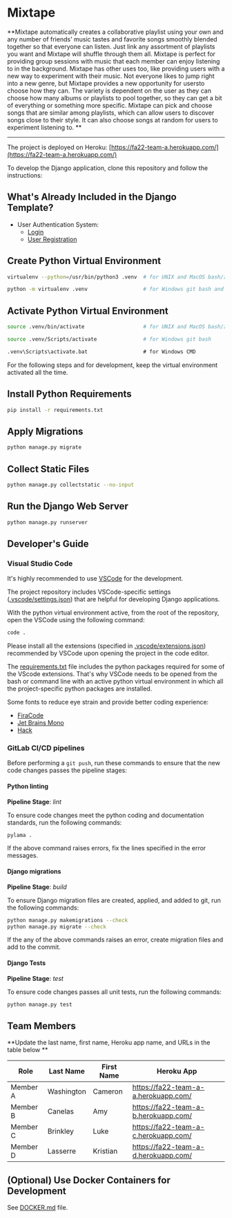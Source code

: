 # Mixtape

**Mixtape automatically creates a collaborative playlist using your own and any number of friends' music tastes and favorite songs smoothly blended together so that everyone can listen.  Just link any assortment of playlists you want and Mixtape will shuffle through them all.  Mixtape is perfect for providing group sessions with music that each member can enjoy listening to in the background.
Mixtape has other uses too, like providing users with a new way to experiment with their music.  Not everyone likes to jump right into a new genre, but Mixtape provides a new opportunity for usersto choose how they can.  The variety is dependent on the user as they can choose how many albums or playlists to pool together, so they can get a bit of everything or something more specific. Mixtape can pick and choose songs that are similar among playlists, which can allow users to discover songs close to their style.  It can also choose songs at random for users to experiment listening to.
**

****

The project is deployed on Heroku:
[https://fa22-team-a.herokuapp.com/](https://fa22-team-a.herokuapp.com/)

To develop the Django application, clone this repository and follow the instructions:

## What's Already Included in the Django Template?

-   User Authentication System:
    -   [Login](https://cmps-453-project-template.herokuapp.com/accounts/login/)
    -   [User Registration](https://cmps-453-project-template.herokuapp.com/accounts/signup/)

## Create Python Virtual Environment

```bash
virtualenv --python=/usr/bin/python3 .venv  # for UNIX and MacOS bash/zsh
```

```bash
python -m virtualenv .venv                  # for Windows git bash and Windows CMD
```

## Activate Python Virtual Environment

```bash
source .venv/bin/activate                   # for UNIX and MacOS bash/zsh
```

```bash
source .venv/Scripts/activate               # for Windows git bash
```

```cmd
.venv\Scripts\activate.bat                  # for Windows CMD
```

For the following steps and for development, keep the virtual environment activated all the time.

## Install Python Requirements

```bash
pip install -r requirements.txt
```

## Apply Migrations

```bash
python manage.py migrate
```

## Collect Static Files

```bash
python manage.py collectstatic --no-input
```

## Run the Django Web Server

```bash
python manage.py runserver
```

## Developer's Guide

### Visual Studio Code

It's highly recommended to use [VSCode](https://code.visualstudio.com/) for the development.

The project repository includes VSCode-specific settings ([.vscode/settings.json](.vscode/settings.json))
that are helpful for developing Django applications.

With the python virtual environment active, from the root of the repository,
open the VSCode using the following command:

```bash
code .
```

Please install all the extensions (specified in [.vscode/extensions.json](.vscode/extensions.json))
recommended by VSCode upon opening the project in the code editor.

The [requirements.txt](requirements.txt) file includes the python packages required for some
of the VScode extensions. That's why VSCode needs to be opened from the bash or command
line with an active python virtual environment in which all the project-specific python packages
are installed.

Some fonts to reduce eye strain and provide better coding experience:

-   [FiraCode](https://github.com/tonsky/FiraCode)
-   [Jet Brains Mono](https://github.com/JetBrains/JetBrainsMono)
-   [Hack](https://github.com/source-foundry/Hack)

### GitLab CI/CD pipelines

Before performing a `git push`, run these commands to ensure that the new code changes passes
the pipeline stages:

#### Python linting

**Pipeline Stage**: _lint_

To ensure code changes meet the python coding and documentation standards, run the following
commands:

```bash
pylama .
```

If the above command raises errors, fix the lines specified in the error messages.

#### Django migrations

**Pipeline Stage**: _build_

To ensure Django migration files are created, applied, and added to git, run the following commands:

```bash
python manage.py makemigrations --check
python manage.py migrate --check
```

If the any of the above commands raises an error, create migration files and add to the commit.

#### Django Tests

**Pipeline Stage**: _test_

To ensure code changes passes all unit tests, run the following commands:

```bash
python manage.py test
```

## Team Members

**Update the last name, first name, Heroku app name, and URLs in the table below **

| Role     | Last Name  | First Name | Heroku App                           |
| -------- | ---------- | ---------- | ------------------------------------ |
| Member A | Washington | Cameron    | https://fa22-team-a-a.herokuapp.com/ |
| Member B | Canelas    | Amy        | https://fa22-team-a-b.herokuapp.com/ |
| Member C | Brinkley   | Luke       | https://fa22-team-a-c.herokuapp.com/ |
| Member D | Lasserre   | Kristian   | https://fa22-team-a-d.herokuapp.com/ |

## (Optional) Use Docker Containers for Development

See [DOCKER.md](DOCKER.md) file.
